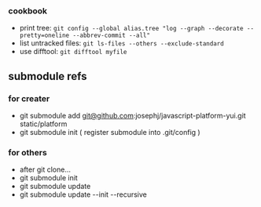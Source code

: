 ### cookbook
* print tree: `git config --global alias.tree "log --graph --decorate --pretty=oneline --abbrev-commit --all"`
* list untracked files: `git ls-files --others --exclude-standard`
* use difftool: `git difftool myfile`

## submodule refs

### for creater
* git submodule add git@github.com:josephj/javascript-platform-yui.git static/platform
* git submodule init ( register submodule into .git/config )

### for others
* after git clone...
* git submodule init
* git submodule update
* git submodule update --init --recursive
